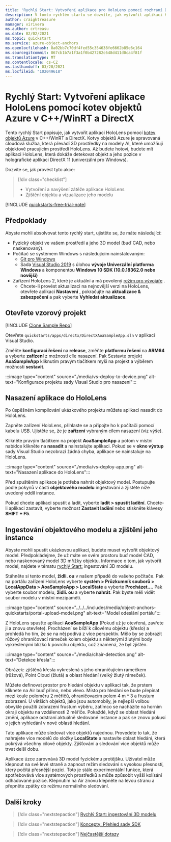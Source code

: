 ```yaml
---
title: 'Rychlý Start: Vytvoření aplikace pro HoloLens pomocí rozhraní DirectX'
description: V tomto rychlém startu se dozvíte, jak vytvořit aplikaci HoloLens pomocí kotev objektů.
author: craigktreasure
manager: virivera
ms.author: crtreasu
ms.date: 02/02/2021
ms.topic: quickstart
ms.service: azure-object-anchors
ms.openlocfilehash: 8a02bb7c70df4fed55c354638fe6662b85e6c164
ms.sourcegitcommit: 867cb1b7a1f3a1f0b427282c648d411d0ca4f81f
ms.translationtype: MT
ms.contentlocale: cs-CZ
ms.lasthandoff: 03/20/2021
ms.locfileid: "102049618"
---
```

# <a name="quickstart-create-a-hololens-app-with-azure-object-anchors-in-cwinrt-and-directx"></a>Rychlý Start: Vytvoření aplikace HoloLens pomocí kotev objektů Azure v C++/WinRT a DirectX

Tento rychlý Start popisuje, jak vytvořit aplikaci HoloLens pomocí [kotev objektů Azure](../overview.md) v C++/WinRT a DirectX. Kotvy objektů Azure je spravovaná cloudová služba, která převádí 3D prostředky na modely AI, které umožňují objektově pracujícím prostředí HoloLens. Až budete hotovi, budete mít aplikaci HoloLens, která dokáže detekovat objekt a jeho pozice v holografické aplikaci DirectX 11 (univerzální pro Windows).

Dozvíte se, jak provést tyto akce:

> [!div class="checklist"]
> * Vytvoření a navýšení zátěže aplikace HoloLens
> * Zjištění objektu a vizualizace jeho modelu

[!INCLUDE [quickstarts-free-trial-note](../../../includes/quickstarts-free-trial-note.md)]

## <a name="prerequisites"></a>Předpoklady

Abyste mohli absolvovat tento rychlý start, ujistěte se, že máte následující:

* Fyzický objekt ve vašem prostředí a jeho 3D model (buď CAD, nebo naskenovaný).
* Počítač se systémem Windows s následujícím nainstalovaným:
  * <a href="https://git-scm.com" target="_blank">Git pro Windows</a>
  * Sada <a href="https://www.visualstudio.com/downloads/" target="_blank">Visual Studio 2019</a> s úlohou **vývoje Univerzální platforma Windows** a komponentou **Windows 10 SDK (10.0.18362.0 nebo novější)**
* Zařízení HoloLens 2, které je aktuální a má povolený [režim pro vývojáře](https://docs.microsoft.com/windows/mixed-reality/using-visual-studio#enabling-developer-mode) .
  * Chcete-li provést aktualizaci na nejnovější verzi na HoloLens, otevřete aplikaci **Nastavení** , pokračujte na **aktualizace & zabezpečení** a pak vyberte **Vyhledat aktualizace**.

## <a name="open-the-sample-project"></a>Otevřete vzorový projekt

[!INCLUDE [Clone Sample Repo](../../../includes/object-anchors-clone-sample-repository.md)]

Otevřete `quickstarts/apps/directx/DirectXAoaSampleApp.sln` v aplikaci Visual Studio.

Změňte **konfiguraci řešení** na **release**, změňte **platformu řešení** na **ARM64** a vyberte **zařízení** z možností cíle nasazení. Pak Sestavte projekt **AoaSampleApp** kliknutím pravým tlačítkem myši na projekt a výběrem možnosti **sestavit**.

:::image type="content" source="./media/vs-deploy-to-device.png" alt-text="Konfigurace projektu sady Visual Studio pro nasazení":::

## <a name="deploy-the-app-to-hololens"></a>Nasazení aplikace do HoloLens

Po úspěšném kompilování ukázkového projektu můžete aplikaci nasadit do HoloLens.

Zapněte zařízení HoloLens, přihlaste se a připojte ho k počítači pomocí kabelu USB. Ujistěte se, že je **zařízení** vybraným cílem nasazení (viz výše).

Klikněte pravým tlačítkem na projekt **AoaSampleApp** a potom v místní nabídce klikněte na **nasadit** a nainstalujte aplikaci. Pokud se v **okno výstup** sady Visual Studio nezobrazí žádná chyba, aplikace se nainstaluje na HoloLens.

:::image type="content" source="./media/vs-deploy-app.png" alt-text="Nasazení aplikace do HoloLens":::

Před spuštěním aplikace je potřeba nahrát objektový model. Postupujte podle pokynů v části **objektového modelu** ingestování a zjistěte níže uvedený oddíl instance.

Pokud chcete aplikaci spustit a ladit, vyberte **ladit > spustit ladění**. Chcete-li aplikaci zastavit, vyberte možnost **Zastavit ladění** nebo stiskněte klávesy **SHIFT + F5**.

## <a name="ingest-object-model-and-detect-its-instance"></a>Ingestování objektového modelu a zjištění jeho instance

Abyste mohli spustit ukázkovou aplikaci, budete muset vytvořit objektový model. Předpokládejme, že už máte ve svém prostoru buď model CAD, nebo naskenovaný model 3D mřížky objektu. Informace o tom, jak vytvořit model, najdete v tématu [rychlý Start:](./get-started-model-conversion.md) ingestování 3D modelu.

Stáhněte si tento model, **židli. ou** v našem případě do vašeho počítače. Pak na portálu zařízení HoloLens vyberte **systém > Průzkumník souborů > LocalAppData > AoaSampleApp > LocalState** a vyberte **Procházet...**. Pak vyberte soubor modelu, **židli. ou** a vyberte **nahrát**. Pak byste měli vidět soubor modelu v místní mezipaměti.

:::image type="content" source="../../../includes/media/object-anchors-quickstarts/portal-upload-model.png" alt-text="Model odeslání portálu":::

Z HoloLens spusťte aplikaci **AoaSampleApp** (Pokud už je otevřená, zavřete ji a znovu otevřete). Procházení se blíží k cílovému objektu (křeslo) a prohledá ho tím, že se na něj podívá z více perspektiv. Mělo by se zobrazit růžový ohraničovací rámeček kolem objektu s některými žlutými body vykreslenými blízko k povrchu objektu, což znamená, že byl zjištěn.

:::image type="content" source="./media/chair-detection.png" alt-text="Detekce křesla":::

Obrázek: zjištěná křesla vykreslená s jeho ohraničujícím rámečkem (růžová), Point Cloud (žlutá) a oblast hledání (velký žlutý rámeček).

Můžete definovat prostor pro hledání objektu v aplikaci tak, že prstem kliknete na Air buď přímo, nebo vlevo. Místo pro hledání se bude přepínat mezi koule poloměru 2 měřičů, ohraničovacím polem 4 m ^ 3 a frustum zobrazení. U větších objektů, jako jsou automobily, je nejlepší volbou obvykle použití zobrazení frustum výběru, zatímco se nacházíte na horním okraji objektu na vzdálenosti 2 měřiče.
Pokaždé, když se oblast hledání změní, aplikace odstraní aktuálně sledované instance a pak se znovu pokusí o jejich vyhledání v nové oblasti hledání.

Tato aplikace může sledovat více objektů najednou. Provedete to tak, že nahrajete více modelů do složky **LocalState** a nastavíte oblast hledání, která pokrývá všechny cílové objekty. Zjišťování a sledování více objektů může trvat delší dobu.

Aplikace úzce zarovnává 3D model fyzickému protějšku. Uživatel může klepnout na své levé straně a zapnout režim sledování s vysokou přesností, který počítá přesnější pozici. Toto je stále experimentální funkce, která spotřebovává více systémových prostředků a může způsobit vyšší kolísání odhadované pozice. Klepnutím na Air znovu klepněte na levou stranu a přepněte zpátky do režimu normálního sledování.

## <a name="next-steps"></a>Další kroky

> [!div class="nextstepaction"]
> [Rychlý Start: ingestování 3D modelu](./get-started-model-conversion.md)

> [!div class="nextstepaction"]
> [Koncepty: Přehled sady SDK](../concepts/sdk-overview.md)

> [!div class="nextstepaction"]
> [Nejčastější dotazy](../faq.md)
